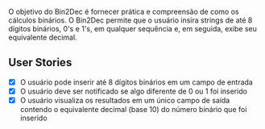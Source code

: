 O objetivo do Bin2Dec é fornecer prática e compreensão de como os cálculos binários. O Bin2Dec permite que o usuário insira strings de até 8 dígitos binários, 0's e 1's, em qualquer sequência e, em seguida, exibe seu equivalente decimal.

## User Stories

-   [x] O usuário pode inserir até 8 dígitos binários em um campo de entrada
-   [x] O usuário deve ser notificado se algo diferente de 0 ou 1 foi inserido
-   [x] O usuário visualiza os resultados em um único campo de saída contendo o equivalente decimal (base 10) do número binário que foi inserido